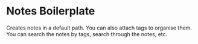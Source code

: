 # Notes Boilerplate

Creates notes in a default path. You can also attach tags to organise them. You can search the notes by tags, search through the notes, etc.